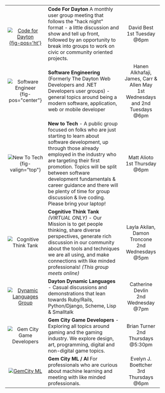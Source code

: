 |  |  |  |
| :---: | :--------- | :---: |
|<br>[![Code for Dayton](./img/groups/CodeForDayton.png){fig-pos='ht'}](https://www.codefordayton.org/) | **Code For Dayton** A monthly user group meeting that follows the "hack night" format - a little discussion and show and tell up front, followed by an opportunity to break into groups to work on civic or community oriented projects.|David Best <br>1st Tuesday @6pm |
|![Software Engineer](./img/groups/GCTSquare.png){fig-pos="center"} | **Software Engineering** (Formerly The Dayton Web Developers and .NET Developers user groups) - general topics around being a modern software, application, web or mobile developer | Hanen Alkhafaji, James, Carr &amp; Allen May <br> 1st Wednesdays  and  2nd Tuesdays @6pm |
| ![New To Tech](./img/groups/New_To_Tech_Mascot.png){fig-valign="top"} | **New to Tech** - A public group focused on folks who are just starting to learn about software development, up through those already employed in the industry who are targeting their first promotion. Topics will be split between software development fundamentals & career guidance and there will be plenty of time for group discussion & live coding. Please bring your laptop!| Matt Alioto <br> 1st Thursday @6pm  |
| ![Cognitive Think Tank](./img/groups/CognitiveThinkTank.png) | **Cognitive Think Tank** _(VIRTUAL ONLY)_ - Our Mission is to get people thinking, share diverse perspectives, generate rich discussion in our community about the tools and techniques we are all using, and make connections with like minded professionals! _(This group meets online)_ | Layla Akilan, Damon Troncone <br> 2nd Wednesdays @5pm |
|[![Dynamic Languages Group](./img/groups/DDLLogo.png)](http://d8ndl.org/)  | **Dayton Dynamic Languages** - Casual discussions and demonstrations that lean towards Ruby/Rails, Python/Django, Scheme, Lisp & Smalltalk | Catherine Devlin <br>  2nd Wednesday @7pm |
| ![Gem City Game Developers](./img/groups/GemCityGameDevelopers.png) | **Gem City Game Developers** - Exploring all topics around gaming and the gaming industry. We explore design, art, programming, digital and non-digital game topics. | Brian Turner <br> 2nd Thursdays @5:30pm |
| [![GemCity ML](./img/groups/gem_city_ml_social.png)](https:www.gemcityml.com) | **Gem City ML / AI** For professionals who are curious about machine learning and meeting with like minded professionals. | Evelyn J. Boettcher <br> 3rd Thursdays @6pm   |